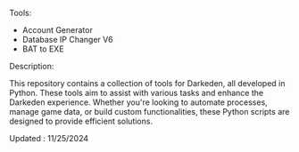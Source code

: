Tools:


* Account Generator
* Database IP Changer V6
* BAT to EXE



Description:

This repository contains a collection of tools for Darkeden, all developed in Python. These tools aim to assist with various tasks and enhance the Darkeden experience. Whether you're looking to automate processes, manage game data, or build custom functionalities, these Python scripts are designed to provide efficient solutions.


Updated : 11/25/2024
